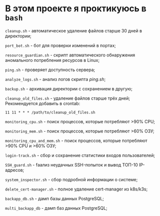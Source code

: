 # В этом проекте я проктикуюсь в `bash`

` cleanup.sh ` - автоматическое удаление файлов старше 30 дней в директории;

` port_bot.sh ` - бот для проверки изменений в портах;

` resource_guardian.sh ` - скрипт автоматического обнаружения аномального потребления ресурсов в Linux;

` ping.sh ` - проверяет доступность сервера;

` analyze_logs.sh ` - анализ логов скрипта *ping.sh*;

` backup.sh ` - архивация директории с сохранением в другую;

` cleanup_old_files.sh ` - удаление файлов старше трёх дней;
Рекомендуется добавить в crontab:
```cron
11 11 * * * /path/to/cleanup_old_files.sh
```

` monitoring_cpu.sh ` - поиск процессов, которые потребляют >90% CPU;

` monitoring_mem.sh ` - поиск процессов, которые потребляют >60% ОЗУ;

` monitoring_cpu_and_mem.sh ` - поиск процессов, которые потребляют >90% CPU и >60% ОЗУ;

` login-track.sh ` - сбор и сохранение статистики входов пользователей;

` SSH_guard.sh ` - fаализ неудачных SSH-попыток и вывод ТОП-10 IP-адресов;

` system_inspector.sh ` - сбор подробной информации о системе;

` delete_cert-manager.sh ` - полное удаление cert-manager из k8s/k3s;

` backapp_db.sh ` - дамп базы данных PostgreSQL;

` multi_backapp_db ` - дамп баз данных PostgreSQL;
